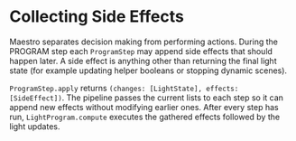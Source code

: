 # Collecting Side Effects

Maestro separates decision making from performing actions. During the PROGRAM step each `ProgramStep` may append side effects that should happen later. A side effect is anything other than returning the final light state (for example updating helper booleans or stopping dynamic scenes).

`ProgramStep.apply` returns `(changes: [LightState], effects: [SideEffect])`. The pipeline passes the current lists to each step so it can append new effects without modifying earlier ones. After every step has run, `LightProgram.compute` executes the gathered effects followed by the light updates.
